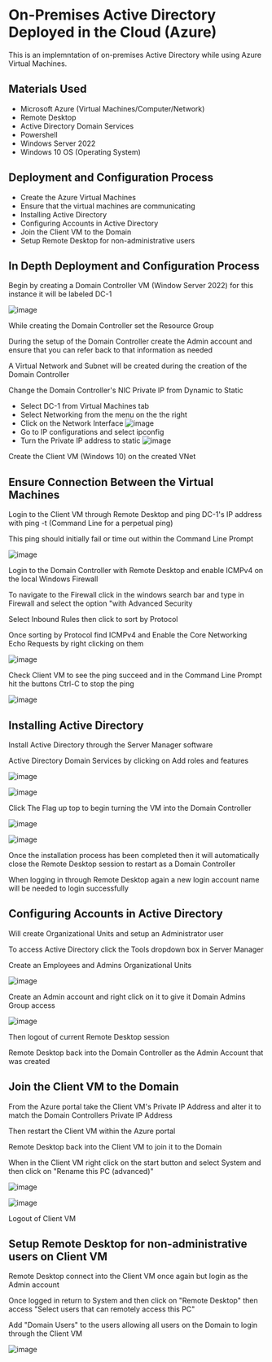 <h1>On-Premises Active Directory Deployed in the Cloud (Azure)</h1>
This is an implemntation of on-premises Active Directory while using Azure Virtual Machines.

<h2>Materials Used</h2>

-  Microsoft Azure (Virtual Machines/Computer/Network)
-  Remote Desktop
-  Active Directory Domain Services
-  Powershell
-  Windows Server 2022
-  Windows 10 OS (Operating System)

<h2>Deployment and Configuration Process</h2>

-  Create the Azure Virtual Machines
-  Ensure that the virtual machines are communicating
-  Installing Active Directory
-  Configuring Accounts in Active Directory
-  Join the Client VM to the Domain
-  Setup Remote Desktop for non-administrative users

<h2>In Depth Deployment and Configuration Process</h2>

Begin by creating a Domain Controller VM (Window Server 2022) for this instance it will be labeled DC-1

![image](https://github.com/CamdenMarshall/configure-ad/assets/153537343/7fb71902-7e4f-4fba-ac71-62b2a9c98872)

While creating the Domain Controller set the Resource Group

During the setup of the Domain Controller create the Admin account and ensure that you can refer back to that information as needed

A Virtual Network and Subnet will be created during the creation of the Domain Controller

Change the Domain Controller's NIC Private IP from Dynamic to Static

-  Select DC-1 from Virtual Machines tab
-  Select Networking from the menu on the the right
-  Click on the Network Interface
![image](https://github.com/CamdenMarshall/configure-ad/assets/153537343/437ad667-099d-4ba2-87db-156e4c9ea293)
-  Go to IP configurations and select ipconfig
-  Turn the Private IP address to static
![image](https://github.com/CamdenMarshall/configure-ad/assets/153537343/35265b1f-7f75-4aeb-b9b9-4fdb3217f3ff)


Create the Client VM (Windows 10) on the created VNet



<h2>Ensure Connection Between the Virtual Machines</h2>

Login to the Client VM through Remote Desktop and ping DC-1's IP address with ping -t (Command Line for a perpetual ping)

This ping should initially fail or time out within the Command Line Prompt

![image](https://github.com/CamdenMarshall/configure-ad/assets/153537343/7d01c673-bd5f-4a10-9371-b5d477be9ce2)


Login to the Domain Controller with Remote Desktop and enable ICMPv4 on the local Windows Firewall

To navigate to the Firewall click in the windows search bar and type in Firewall and select the option "with Advanced Security

Select Inbound Rules then click to sort by Protocol

Once sorting by Protocol find ICMPv4 and Enable the Core Networking Echo Requests by right clicking on them

![image](https://github.com/CamdenMarshall/configure-ad/assets/153537343/2d6aa81d-22bd-4bcf-8728-d68f03e57b0b)


Check Client VM to see the ping succeed and in the Command Line Prompt hit the buttons Ctrl-C to stop the ping

![image](https://github.com/CamdenMarshall/configure-ad/assets/153537343/7577a43b-6872-40b0-a55f-87acaf100677)


<h2>Installing Active Directory</h2>

Install Active Directory through the Server Manager software

Active Directory Domain Services by clicking on Add roles and features

![image](https://github.com/CamdenMarshall/configure-ad/assets/153537343/f3a1e85e-12db-4819-9486-50936307a7d7)

![image](https://github.com/CamdenMarshall/configure-ad/assets/153537343/afa89a47-c688-4e57-bbb7-63fbb96334f4)


Click The Flag up top to begin turning the VM into the Domain Controller

![image](https://github.com/CamdenMarshall/configure-ad/assets/153537343/ccf925a2-8b5f-4e96-91c6-8c8e0ddaf06e)

![image](https://github.com/CamdenMarshall/configure-ad/assets/153537343/c242a132-6eae-4f44-b7dd-f0927cbaf20b)

Once the installation process has been completed then it will automatically close the Remote Desktop session to restart as a Domain Controller

When logging in through Remote Desktop again a new login account name will be needed to login successfully



<h2>Configuring Accounts in Active Directory</h2>

Will create Organizational Units and setup an Administrator user

To access Active Directory click the Tools dropdown box in Server Manager

Create an Employees and Admins Organizational Units

![image](https://github.com/CamdenMarshall/configure-ad/assets/153537343/57bda783-1689-47ef-a87f-71b0bf47e1f1)


Create an Admin account and right click on it to give it Domain Admins Group access 

![image](https://github.com/CamdenMarshall/configure-ad/assets/153537343/e7366826-9092-4e80-8a09-4b6ca4010665)


Then logout of current Remote Desktop session

Remote Desktop back into the Domain Controller as the Admin Account that was created



<h2>Join the Client VM to the Domain</h2>

From the Azure portal take the Client VM's Private IP Address and alter it to match the Domain Controllers Private IP Address

Then restart the Client VM within the Azure portal

Remote Desktop back into the Client VM to join it to the Domain

When in the Client VM right click on the start button and select System and then click on "Rename this PC (advanced)"

![image](https://github.com/CamdenMarshall/configure-ad/assets/153537343/a54fa73c-e39c-4bb2-9bf8-a6d717c46804)

![image](https://github.com/CamdenMarshall/configure-ad/assets/153537343/f7a2da48-015b-4986-88e3-d6b0c6f7c1fa)


Logout of Client VM

<h2>Setup Remote Desktop for non-administrative users on Client VM</h2>

Remote Desktop connect into the Client VM once again but login as the Admin account

Once logged in return to System and then click on "Remote Desktop" then access "Select users that can remotely access this PC"

Add "Domain Users" to the users allowing all users on the Domain to login through the Client VM

![image](https://github.com/CamdenMarshall/configure-ad/assets/153537343/e344ad15-1d5b-4a8f-b24a-e58772b11cdb)




